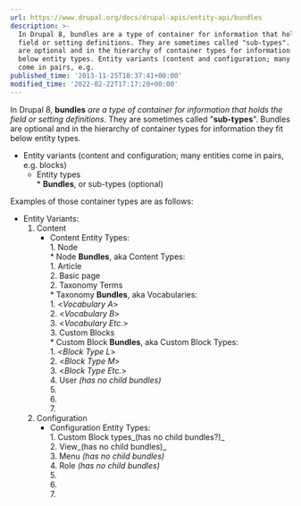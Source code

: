 ```yaml
---
url: https://www.drupal.org/docs/drupal-apis/entity-api/bundles
description: >-
  In Drupal 8, bundles are a type of container for information that holds the
  field or setting definitions. They are sometimes called "sub-types". Bundles
  are optional and in the hierarchy of container types for information they fit
  below entity types. Entity variants (content and configuration; many entities
  come in pairs, e.g.
published_time: '2013-11-25T10:37:41+00:00'
modified_time: '2022-02-22T17:17:20+00:00'
---
```

In Drupal 8, **bundles** _are a type of container for information that holds the field or setting definitions_. They are sometimes called "**sub-types**". Bundles are optional and in the hierarchy of container types for information they fit below entity types.

* Entity variants (content and configuration; many entities come in pairs, e.g. blocks)  
   * Entity types  
         * **Bundles**, or sub-types (optional)

Examples of those container types are as follows:

* Entity Variants:  
   1. Content  
         * Content Entity Types:  
                  1. Node  
                              * Node **Bundles**, aka Content Types:  
                                             1. Article  
                                             2. Basic page  
                  2. Taxonomy Terms  
                              * Taxonomy **Bundles**, aka Vocabularies:  
                                             1. <_Vocabulary A_\>  
                                             2. <_Vocabulary B_\>  
                                             3. <_Vocabulary Etc._\>  
                  3. Custom Blocks  
                              * Custom Block **Bundles**, aka Custom Block Types:  
                                             1. <_Block Type L_\>  
                                             2. <_Block Type M_\>  
                                             3. <_Block Type Etc._\>  
                  4. User _(has no child bundles)_  
                  5. _<Custom content entity type X>_  
                  6. _<Custom content entity type Y>_  
                  7. _<Custom content entity type Etc.>_  
   2. Configuration  
         * Configuration Entity Types:  
                  1. Custom Block types_(has no child bundles?)_  
                  2. View_(has no child bundles)_  
                  3. Menu _(has no child bundles)_  
                  4. Role _(has no child bundles)_  
                  5. _<Custom config entity type I>_  
                  6. _<Custom config entity type II>_  
                  7. _<Custom config entity type Etc.>_